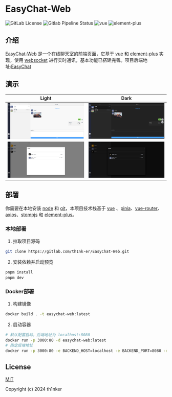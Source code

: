 # EasyChat-Web

![GitLab License](https://img.shields.io/gitlab/license/th1nk-er/EasyChat-Web) ![Gitlab Pipeline Status](https://img.shields.io/gitlab/pipeline-status/th1nk-er/EasyChat-Web?branch=master) ![vue](https://img.shields.io/badge/vue-3.5.1-brightgreen.svg) ![element-plus](https://img.shields.io/badge/element--plus-2.9.0-brightgreen.svg)

## 介绍

[EasyChat-Web](https://gitlab.com/th1nk-er/EasyChat-Web) 是一个在线聊天室的前端页面，它基于 [vue](https://github.com/vuejs/vue) 和 [element-plus](https://github.com/element-plus/element-plus) 实现，使用 [websocket](https://github.com/stomp-js/stompjs) 进行实时通讯，基本功能已搭建完善。项目后端地址:[EasyChat](https://gitlab.com/th1nk-er/EasyChat)

## 演示

|                            Light                             |                             Dark                             |
| :----------------------------------------------------------: | :----------------------------------------------------------: |
| ![image-20241213191325559](assets/image-20241213191325559.png) | ![image-20241213191347339](assets/image-20241213191347339.png) |
| ![image-20241213191601564](assets/image-20241213191601564.png) | ![image-20241213191528937](assets/image-20241213191528937.png) |

## 部署

你需要在本地安装 [node](https://nodejs.org/) 和 [git](https://git-scm.com/)，本项目技术栈基于 [vue](https://github.com/vuejs/vue) 、[pinia](https://github.com/vuejs/pinia)、[vue-router](https://github.com/vuejs/router)、[axios](https://github.com/axios/axios)、[stompjs](https://github.com/stomp-js/stompjs) 和 [element-plus](https://github.com/element-plus/element-plus)。

### 本地部署

1. 拉取项目源码

```sh
git clone https://gitlab.com/th1nk-er/EasyChat-Web.git
```

2. 安装依赖并启动预览

```sh
pnpm install
pnpm dev
```

### Docker部署

1. 构建镜像

```sh
docker build . -t easychat-web:latest
```

2. 启动容器

```sh
# 默认配置启动，后端地址为 localhost:8080
docker run -p 3000:80 -d easychat-web:latest
# 指定后端地址
docker run -p 3000:80 -e BACKEND_HOST=localhost -e BACKEND_PORT=8080 -d easychat-web:latest
```

## License

[MIT](LICENSE)

Copyright (c) 2024 th1nker

